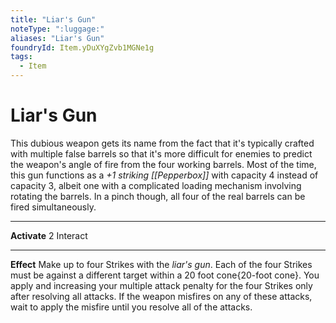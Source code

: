 ```yaml
---
title: "Liar's Gun"
noteType: ":luggage:"
aliases: "Liar's Gun"
foundryId: Item.yDuXYgZvb1MGNe1g
tags:
  - Item
---
```


# Liar's Gun

This dubious weapon gets its name from the fact that it's typically crafted with multiple false barrels so that it's more difficult for enemies to predict the weapon's angle of fire from the four working barrels. Most of the time, this gun functions as a _+1 striking [[Pepperbox]]_ with capacity 4 instead of capacity 3, albeit one with a complicated loading mechanism involving rotating the barrels. In a pinch though, all four of the real barrels can be fired simultaneously.

* * *

**Activate** 2 Interact

* * *

**Effect** Make up to four Strikes with the _liar's gun_. Each of the four Strikes must be against a different target within a 20 foot cone{20-foot cone}. You apply and increasing your multiple attack penalty for the four Strikes only after resolving all attacks. If the weapon misfires on any of these attacks, wait to apply the misfire until you resolve all of the attacks.

